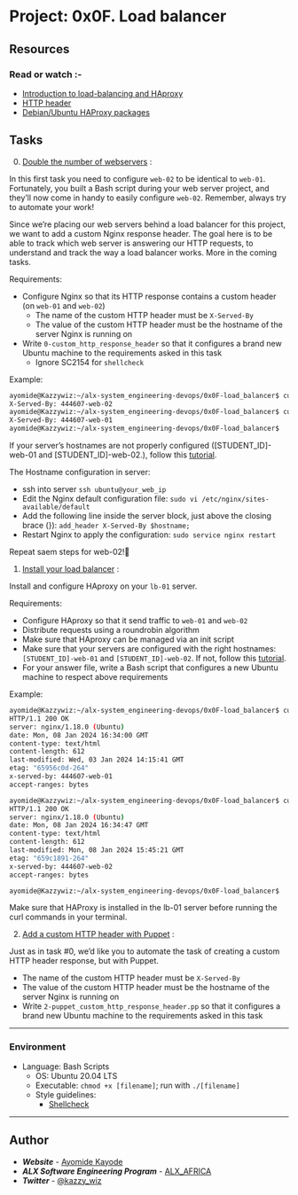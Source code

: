 # Project: 0x0F. Load balancer

## Resources

### Read or watch :-

- [Introduction to load-balancing and HAproxy](https://www.digitalocean.com/community/tutorials/an-introduction-to-haproxy-and-load-balancing-concepts)
- [HTTP header](https://www.techopedia.com/definition/27178/http-header)
- [Debian/Ubuntu HAProxy packages](https://haproxy.debian.net/)

## Tasks

0. [Double the number of webservers](./0-custom_http_response_header) :

In this first task you need to configure `web-02` to be identical to `web-01`. Fortunately, you built a Bash script during your web server project, and they’ll now come in handy to easily configure `web-02`. Remember, always try to automate your work!

Since we’re placing our web servers behind a load balancer for this project, we want to add a custom Nginx response header. The goal here is to be able to track which web server is answering our HTTP requests, to understand and track the way a load balancer works. More in the coming tasks.

Requirements:

- Configure Nginx so that its HTTP response contains a custom header (on `web-01` and `web-02`)
  - The name of the custom HTTP header must be `X-Served-By`
  - The value of the custom HTTP header must be the hostname of the server Nginx is running on
- Write `0-custom_http_response_header` so that it configures a brand new Ubuntu machine to the requirements asked in this task
  - Ignore SC2154 for `shellcheck`

Example:

```sh
ayomide@Kazzywiz:~/alx-system_engineering-devops/0x0F-load_balancer$ curl -sI 100.25.151.196 | grep X-Served-By
X-Served-By: 444607-web-02
ayomide@Kazzywiz:~/alx-system_engineering-devops/0x0F-load_balancer$ curl -sI 100.26.11.61 | grep X-Served-By
X-Served-By: 444607-web-01
ayomide@Kazzywiz:~/alx-system_engineering-devops/0x0F-load_balancer$
```

If your server’s hostnames are not properly configured ([STUDENT_ID]-web-01 and [STUDENT_ID]-web-02.), follow this [tutorial](https://repost.aws/knowledge-center/linux-static-hostname).

The Hostname configuration in server:

- ssh into server `ssh ubuntu@your_web_ip`
- Edit the Nginx default configuration file: `sudo vi /etc/nginx/sites-available/default`
- Add the following line inside the server block, just above the closing brace (}): `add_header X-Served-By $hostname;`
- Restart Nginx to apply the configuration: `sudo service nginx restart`

Repeat saem steps for web-02!🥂

1. [Install your load balancer](./1-install_load_balancer) :

Install and configure HAproxy on your `lb-01` server.

Requirements:

- Configure HAproxy so that it send traffic to `web-01` and `web-02`
- Distribute requests using a roundrobin algorithm
- Make sure that HAproxy can be managed via an init script
- Make sure that your servers are configured with the right hostnames: `[STUDENT_ID]-web-01` and `[STUDENT_ID]-web-02`. If not, follow this [tutorial](https://repost.aws/knowledge-center/linux-static-hostname).
- For your answer file, write a Bash script that configures a new Ubuntu machine to respect above requirements

Example:

```sh
ayomide@Kazzywiz:~/alx-system_engineering-devops/0x0F-load_balancer$ curl -Is 34.229.137.67
HTTP/1.1 200 OK
server: nginx/1.18.0 (Ubuntu)
date: Mon, 08 Jan 2024 16:34:00 GMT
content-type: text/html
content-length: 612
last-modified: Wed, 03 Jan 2024 14:15:41 GMT
etag: "65956c0d-264"
x-served-by: 444607-web-01
accept-ranges: bytes

ayomide@Kazzywiz:~/alx-system_engineering-devops/0x0F-load_balancer$ curl -Is 34.229.137.67
HTTP/1.1 200 OK
server: nginx/1.18.0 (Ubuntu)
date: Mon, 08 Jan 2024 16:34:47 GMT
content-type: text/html
content-length: 612
last-modified: Mon, 08 Jan 2024 15:45:21 GMT
etag: "659c1891-264"
x-served-by: 444607-web-02
accept-ranges: bytes

ayomide@Kazzywiz:~/alx-system_engineering-devops/0x0F-load_balancer$
```

Make sure that HAProxy is installed in the lb-01 server before running the curl commands in your terminal.

2. [Add a custom HTTP header with Puppet](./2-puppet_custom_http_response_header.pp) :

Just as in task #0, we’d like you to automate the task of creating a custom HTTP header response, but with Puppet.

- The name of the custom HTTP header must be `X-Served-By`
- The value of the custom HTTP header must be the hostname of the server Nginx is running on
- Write `2-puppet_custom_http_response_header.pp` so that it configures a brand new Ubuntu machine to the requirements asked in this task

---

### Environment

- Language: Bash Scripts
  - OS: Ubuntu 20.04 LTS
  - Executable: `chmod +x [filename]`; run with `./[filename]`
  - Style guidelines:
    - [Shellcheck](https://github.com/koalaman/shellcheck)

---

## Author

- **<em>Website</em>** - [Ayomide Kayode](https://github.com/AyomideKayode)
- **<em>ALX Software Engineering Program</em>** - [ALX_AFRICA](https://www.alxafrica.com/programmes/)
- **<em>Twitter</em>** - [@kazzy_wiz](https://www.twitter.com/kazzy_wiz)
